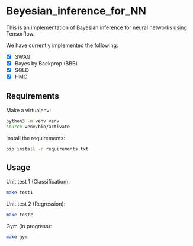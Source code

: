 # Beyesian_inference_for_NN

This is an implementation of Bayesian inference for neural networks using Tensorflow.

We have currently implemented the following:
- [x] SWAG
- [X] Bayes by Backprop (BBB)
- [X] SGLD
- [X] HMC

## Requirements
Make a virtualenv:
```bash
python3 -m venv venv
source venv/bin/activate
```

Install the requirements:
```bash
pip install -r requirements.txt
```

## Usage
Unit test 1 (Classification):
```bash
make test1
```

Unit test 2 (Regression):
```bash
make test2
```

Gym (in progress):
```bash
make gym
```
